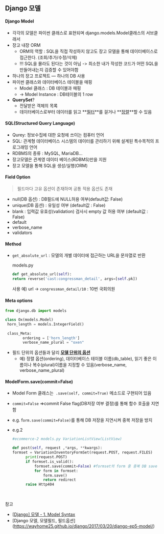 ## Django 모델



#### Django Model

- 각각의 모델은 파이썬 클래스로 표현되며 django.models.Model클래스의 서브클래서
- 장고 내장 ORM
  - ORM의 역할 : SQL을 직접 작성하지 않고도 장고 모델을 통해 데이터베이스로 접근한다. (조회/추가/수정/삭제)
  - !!! SQL을 몰라도 된다는 것이 아님 -> 최소한 내가 작성한 코드가 어떤 SQL을 만들어내는지 검증할 수 있어야함
- 하나의 장고 프로젝트 — 하나의 DB 사용
- 파이썬 클래스와 데이터베이스 테이블을 매핑
  - Model 클래스 : DB 테이블과 매핑
  - -> Model Instance : DB테이블의 1 row
- **QuerySet**?
  - 전달받은 객체의 목록
  - 데이터베이스로부터 데이터를 읽고 **<u>필터</u>**를 걸거나 **<u>정렬</u>**할 수 있음

#### SQL(Structured Query Language)

- Qurey: 정보수집에 대한 요청에 쓰이는 컴퓨터 언어
- SQL: 관계형 데이터베이스 시스템의 데이터를 관리하기 위해 설계된 특수목적의 프로그래밍 언어
- RDBMS의 종류 :  MySQL, MariaDB...
- 장고모델은 관계영 데이터 베이스(RDBMS)만을 지원
- 장고 모델을 통해 SQL을 생성/실행(ORM)



#### Field Option

> 필드마다 고유 옵션이 존재하며 공통 적용 옵션도 존재

- null(DB 옵션) : DB필드에 NULL허용 여부(default값: False)
- unique(DB 옵션) : 유일성 여부 (default값 : False)
- blank : 입력값 유효성(validation) 검사시 empty 값 허용 여부 (default값 : False)
- default
- verbose_name
- validators



#### Method

- `get_absolute_url` : 모델의 개별 데이터에 접근하는 URL을 문자열로 반환

  models.py

  ```python
  def get_absolute_url(self):
  return reverse('cast:congressman_detail', args=[self.pk])
  ```

  사용 예) url -> `congressman_detail/10` : 10번 국회의원




#### Meta options

```python
from django.db import models

class Ox(models.Model)
 horn_length = models.IntegerField()
  
 class_Meta:
        ordering = ['horn_length']
        verbose_name_plural = "oxen"
```

- 필드 단위의 옵션들과 달리 **<u>모델 단위의 옵션</u>**
  - 예) 정렬 옵션(ordering), 데이터베이스 테이블 이름(db_table), 읽기 좋은 이름이나 복수(plural)이름을 지정할 수 있음(verbose_name, verbose_name_plural)


#### ModelForm.save(commit=False)

- Model Form 클래스는` .save(self, commit=True)` 메소드로 구현되어 있음

- `commit=False` =>commit False flag(DB저장 여부 결정)를 통해 함수 호출을 지연함

- e.g. f`orm.save(commit=False)`를 통해 DB 저장을 지연시켜 중복 저장을 방지

- e.g.2 

  ```python
  #ecommerce-2 models.py VariationListView(ListView)

  def post(self, request ,*args, **kwargs):
  formset = VariationInventoryFormSet(request.POST, request.FILES)
  		print(request.POST)
  		if formset.is_valid():
  			formset.save(commit=False) #formset의 form 중 중복 DB save 방지
  			for form in formset:
  				form.save()
  				return redirect
  		raise Http404
  ```

  ​


참고

- [[Django\] 모델 - 1. Model Syntax](http://nukggul.tistory.com/17)
- [Django 모델, 모델필드, 필드옵션] (https://wayhome25.github.io/django/2017/03/20/django-ep5-model/)